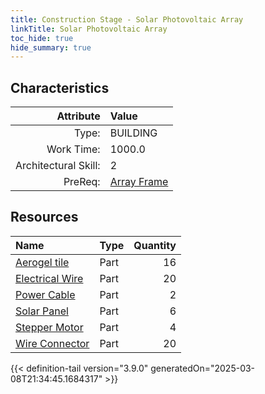 ```yaml
---
title: Construction Stage - Solar Photovoltaic Array
linkTitle: Solar Photovoltaic Array
toc_hide: true
hide_summary: true
---
```

<!-- This is generated by the MarsSim HelpGenertor, do not edit. -->

## Characteristics

| Attribute      | Value |
|--------:|:------|
|Type:|BUILDING|
|Work Time:|1000.0|
|Architectural Skill:|2|
|PreReq:|[Array Frame](/docs/definitions/construction/array-frame)|

## Resources

| Name | Type | Quantity |
|:-----|:-----|-----:|
|[Aerogel tile](/docs/definitions/part/aerogel-tile)|Part|16|
|[Electrical Wire](/docs/definitions/part/electrical-wire)|Part|20|
|[Power Cable](/docs/definitions/part/power-cable)|Part|2|
|[Solar Panel](/docs/definitions/part/solar-panel)|Part|6|
|[Stepper Motor](/docs/definitions/part/stepper-motor)|Part|4|
|[Wire Connector](/docs/definitions/part/wire-connector)|Part|20|




{{< definition-tail version="3.9.0" generatedOn="2025-03-08T21:34:45.1684317" >}}

